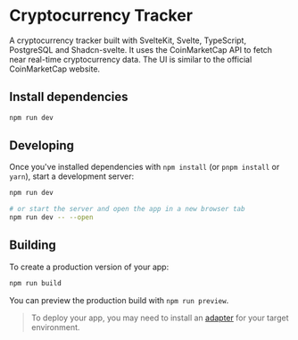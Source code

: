 # Cryptocurrency Tracker

A cryptocurrency tracker built with SvelteKit, Svelte, TypeScript, PostgreSQL and Shadcn-svelte. It uses the CoinMarketCap API to fetch near real-time cryptocurrency data. The UI is similar to the official CoinMarketCap website.

## Install dependencies

```bash
npm run dev
```

## Developing

Once you've installed dependencies with `npm install` (or `pnpm install` or `yarn`), start a development server:

```bash
npm run dev

# or start the server and open the app in a new browser tab
npm run dev -- --open
```

## Building

To create a production version of your app:

```bash
npm run build
```

You can preview the production build with `npm run preview`.

> To deploy your app, you may need to install an [adapter](https://svelte.dev/docs/kit/adapters) for your target environment.
